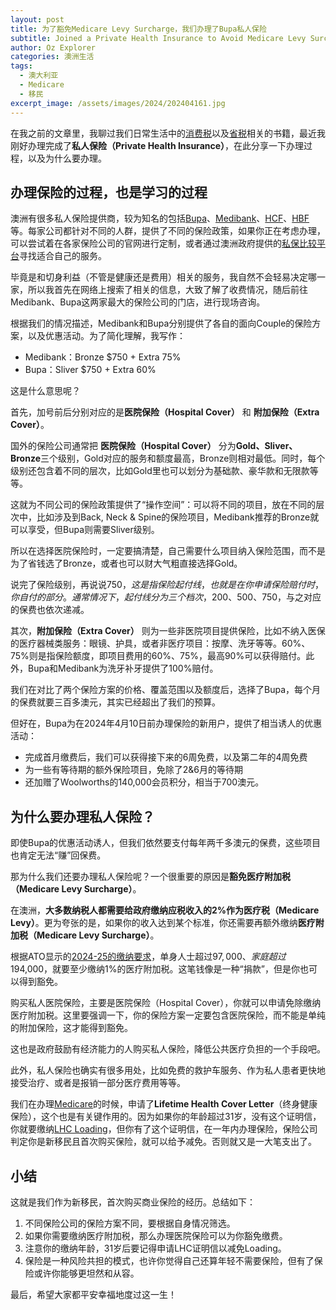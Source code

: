 ```yaml
---
layout: post
title: 为了豁免Medicare Levy Surcharge，我们办理了Bupa私人保险
subtitle: Joined a Private Health Insurance to Avoid Medicare Levy Surcharge
author: Oz Explorer
categories: 澳洲生活
tags:
  - 澳大利亚
  - Medicare
  - 移民
excerpt_image: /assets/images/2024/202404161.jpg
---
```


在我之前的文章里，我聊过我们日常生活中的[消费税](https://www.ozexplorers.com/澳洲生活/2024/03/30/what-is-the-gst-in-australia.html)以及[省税](https://www.ozexplorers.com/阅读笔记/2024/04/08/notes-of-tax-secrets-of-the-rich.html)相关的书籍，最近我刚好办理完成了**私人保险（Private Health Insurance）**，在此分享一下办理过程，以及为什么要办理。

## 办理保险的过程，也是学习的过程

澳洲有很多私人保险提供商，较为知名的包括[Bupa](https://www.bupa.com.au)、[Medibank](https://www.medibank.com.au)、[HCF](https://www.hcf.com.au)、[HBF](https://www.hbf.com.au)等。每家公司都针对不同的人群，提供了不同的保险政策，如果你正在考虑办理，可以尝试着在各家保险公司的官网进行定制，或者通过澳洲政府提供的[私保比较平台](https://www.privatehealth.gov.au/)寻找适合自己的服务。

毕竟是和切身利益（不管是健康还是费用）相关的服务，我自然不会轻易决定哪一家，所以我首先在网络上搜索了相关的信息，大致了解了收费情况，随后前往Medibank、Bupa这两家最大的保险公司的门店，进行现场咨询。

根据我们的情况描述，Medibank和Bupa分别提供了各自的面向Couple的保险方案，以及优惠活动。为了简化理解，我写作：

- Medibank：Bronze $750 + Extra 75%
- Bupa：Sliver $750 + Extra 60%

这是什么意思呢？

首先，加号前后分别对应的是**医院保险（Hospital Cover）** 和 **附加保险（Extra Cover）**。

国外的保险公司通常把 **医院保险（Hospital Cover）** 分为**Gold、Sliver、Bronze**三个级别，Gold对应的服务和额度最高，Bronze则相对最低。同时，每个级别还包含着不同的层次，比如Gold里也可以划分为基础款、豪华款和无限款等等。

这就为不同公司的保险政策提供了“操作空间”：可以将不同的项目，放在不同的层次中，比如涉及到Back, Neck & Spine的保险项目，Medibank推荐的Bronze就可以享受，但Bupa则需要Sliver级别。

所以在选择医院保险时，一定要搞清楚，自己需要什么项目纳入保险范围，而不是为了省钱选了Bronze，或者也可以财大气粗直接选择Gold。

说完了保险级别，再说说$750，这是指保险起付线，也就是在你申请保险赔付时，你自付的部分。通常情况下，起付线分为三个档次，$200、$500、$750，与之对应的保费也依次递减。

其次，**附加保险（Extra Cover）** 则为一些非医院项目提供保险，比如不纳入医保的医疗器械类服务：眼镜、护具，或者非医疗项目：按摩、洗牙等等。60%、75%则是指保险额度，即项目费用的60%、75%，最高90%可以获得赔付。此外，Bupa和Medibank为洗牙补牙提供了100%赔付。

我们在对比了两个保险方案的价格、覆盖范围以及额度后，选择了Bupa，每个月的保费就要三百多澳元，其实已经超出了我们的预算。

但好在，Bupa为在2024年4月10日前办理保险的新用户，提供了相当诱人的优惠活动：
- 完成首月缴费后，我们可以获得接下来的6周免费，以及第二年的4周免费
- 为一些有等待期的额外保险项目，免除了2&6月的等待期
- 还加赠了Woolworths的140,000会员积分，相当于700澳元。

## 为什么要办理私人保险？

即使Bupa的优惠活动诱人，但我们依然要支付每年两千多澳元的保费，这些项目也肯定无法“赚”回保费。

那为什么我们还要办理私人保险呢？一个很重要的原因是**豁免医疗附加税（Medicare Levy Surcharge）**。

在澳洲，**大多数纳税人都需要给政府缴纳应税收入的2%作为医疗税（Medicare Levy）**。更为夸张的是，如果你的收入达到某个标准，你还需要再额外缴纳**医疗附加税（Medicare Levy Surcharge）**。

根据ATO显示的[2024-25的缴纳要求](https://www.ato.gov.au/individuals-and-families/medicare-and-private-health-insurance/medicare-levy-surcharge/medicare-levy-surcharge-income-thresholds-and-rates)，单身人士超过$97,000、家庭超过$194,000，就要至少缴纳1%的医疗附加税。这笔钱像是一种“捐款”，但是你也可以得到豁免。

购买私人医院保险，主要是医院保险（Hospital Cover），你就可以申请免除缴纳医疗附加税。这里要强调一下，你的保险方案一定要包含医院保险，而不能是单纯的附加保险，这才能得到豁免。

这也是政府鼓励有经济能力的人购买私人保险，降低公共医疗负担的一个手段吧。

此外，私人保险也确实有很多用处，比如免费的救护车服务、作为私人患者更快地接受治疗、或者是报销一部分医疗费用等等。

我们在办理[Medicare](https://www.ozexplorers.com/澳洲生活/2024/04/04/received-40-year-anniversary-medicare-card-of-australia.html)的时候，申请了**Lifetime Health Cover Letter**（终身健康保险），这个也是有关键作用的。因为如果你的年龄超过31岁，没有这个证明信，你就要缴纳[LHC Loading](https://www.privatehealth.gov.au/health_insurance/surcharges_incentives/lifetime_health_cover.htm)，但你有了这个证明信，在一年内办理保险，保险公司判定你是新移民且首次购买保险，就可以给予减免。否则就又是一大笔支出了。

## 小结

这就是我们作为新移民，首次购买商业保险的经历。总结如下：
1. 不同保险公司的保险方案不同，要根据自身情况筛选。
2. 如果你需要缴纳医疗附加税，那么办理医院保险可以为你豁免缴费。
3. 注意你的缴纳年龄，31岁后要记得申请LHC证明信以减免Loading。
4. 保险是一种风险共担的模式，也许你觉得自己还算年轻不需要保险，但有了保险或许你能够更坦然和从容。

最后，希望大家都平安幸福地度过这一生！
